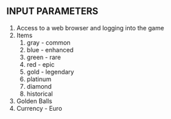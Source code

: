 ## INPUT PARAMETERS 

1. Access to a web browser and logging into the game
2. Items
   1. gray - common
   2. blue - enhanced
   3. green - rare
   4. red - epic
   5. gold - legendary
   6. platinum
   7. diamond
   8. historical
3. Golden Balls
4. Currency - Euro 